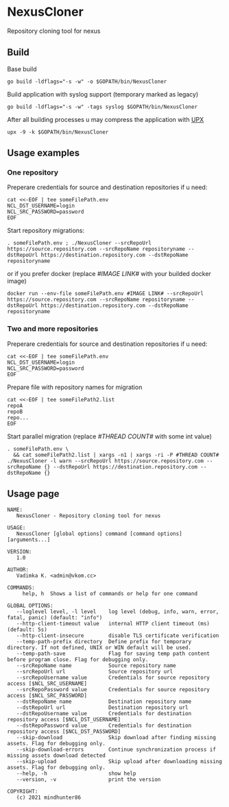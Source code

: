 # NexusCloner
Repository cloning tool for nexus

## Build
Base build
```
go build -ldflags="-s -w" -o $GOPATH/bin/NexusCloner
```

Build application with syslog support (temporary marked as legacy)
```
go build -ldflags="-s -w" -tags syslog $GOPATH/bin/NexusCloner
```

After all building processes u may compress the application with [UPX](https://upx.github.io/)
```
upx -9 -k $GOPATH/bin/NexusCloner
```

## Usage examples
### One repository
Preperare credentials for source and destination repositories if u need:
```
cat <<-EOF | tee someFilePath.env
NCL_DST_USERNAME=login
NCL_SRC_PASSWORD=password
EOF
```

Start repository migrations:
```
. someFilePath.env ; ./NexusCloner --srcRepoUrl https://source.repository.com --srcRepoName repositoryname --dstRepoUrl https://destination.repository.com --dstRepoName repositoryname
```
or if you prefer docker (replace *#IMAGE LINK#* with your builded docker image)
```
docker run --env-file someFilePath.env #IMAGE LINK# --srcRepoUrl https://source.repository.com --srcRepoName repositoryname --dstRepoUrl https://destination.repository.com --dstRepoName repositoryname
```

### Two and more repositories
Preperare credentials for source and destination repositories if u need:
```
cat <<-EOF | tee someFilePath.env
NCL_DST_USERNAME=login
NCL_SRC_PASSWORD=password
EOF
```
Prepare file with repository names for migration
```
cat <<-EOF | tee someFilePath2.list
repoA
repoB
repo...
EOF
```
Start parallel migration (replace *#THREAD COUNT#* with some int value)
```
. someFilePath.env \
  && cat someFilePath2.list | xargs -n1 | xargs -ri -P #THREAD COUNT# ./NexusCloner -l warn --srcRepoUrl https://source.repository.com --srcRepoName {} --dstRepoUrl https://destination.repository.com --dstRepoName {}
```

## Usage page

```
NAME:
   NexusCloner - Repository cloning tool for nexus

USAGE:
   NexusCloner [global options] command [command options] [arguments...]

VERSION:
   1.0

AUTHOR:
   Vadimka K. <admin@vkom.cc>

COMMANDS:
     help, h  Shows a list of commands or help for one command

GLOBAL OPTIONS:
   --loglevel level, -l level    log level (debug, info, warn, error, fatal, panic) (default: "info")
   --http-client-timeout value   internal HTTP client timeout (ms) (default: 5s)
   --http-client-insecure        disable TLS certificate verification
   --temp-path-prefix directory  Define prefix for temporary directory. If not defined, UNIX or WIN default will be used.
   --temp-path-save              Flag for saving temp path content before program close. Flag for debugging only.
   --srcRepoName name            Source repository name
   --srcRepoUrl url              Source repository url
   --srcRepoUsername value       Credentials for source repository access [$NCL_SRC_USERNAME]
   --srcRepoPassword value       Credentials for source repository access [$NCL_SRC_PASSWORD]
   --dstRepoName name            Destination repository name
   --dstRepoUrl url              Destination repository url
   --dstRepoUsername value       Credentials for destination repository access [$NCL_DST_USERNAME]
   --dstRepoPassword value       Credentials for destination repository access [$NCL_DST_PASSWORD]
   --skip-download               Skip download after finding missing assets. Flag for debugging only.
   --skip-download-errors        Continue synchronization process if missing assets download detected
   --skip-upload                 Skip upload after downloading missing assets. Flag for debugging only.
   --help, -h                    show help
   --version, -v                 print the version

COPYRIGHT:
   (c) 2021 mindhunter86
```
